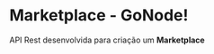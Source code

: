 # Marketplace - GoNode!

<div>API Rest desenvolvida para criação um <strong>Marketplace</strong></div>
